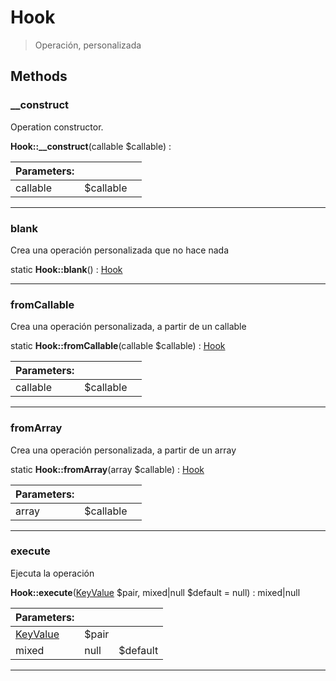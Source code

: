 
                                                                                                                                            
    
# Hook


> Operación, personalizada
>
> 








## Methods

### __construct
Operation constructor.


**Hook::__construct**(callable $callable) : 


|Parameters: | | |
| --- | --- | --- |
|callable |$callable |  |

---


### blank
Crea una operación personalizada que no hace nada


static **Hook::blank**() : [Hook](../../../Hook.md)



---


### fromCallable
Crea una operación personalizada, a partir de un callable


static **Hook::fromCallable**(callable $callable) : [Hook](../../../Hook.md)


|Parameters: | | |
| --- | --- | --- |
|callable |$callable |  |

---


### fromArray
Crea una operación personalizada, a partir de un array


static **Hook::fromArray**(array $callable) : [Hook](../../../Hook.md)


|Parameters: | | |
| --- | --- | --- |
|array |$callable |  |

---


### execute
Ejecuta la operación


**Hook::execute**([KeyValue](../../../KeyValue.md) $pair, mixed|null $default = null) : mixed|null


|Parameters: | | |
| --- | --- | --- |
|[KeyValue](../../../KeyValue.md) |$pair |  |
|mixed|null |$default |  |

---


                                                                                                                                                                                                                                                                                                                                                                                                            
    
                                                                                                                                                                                                                                                                             
                